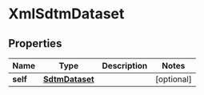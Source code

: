 

# XmlSdtmDataset


## Properties

| Name | Type | Description | Notes |
|------------ | ------------- | ------------- | -------------|
|**self** | [**SdtmDataset**](SdtmDataset.md) |  |  [optional] |



